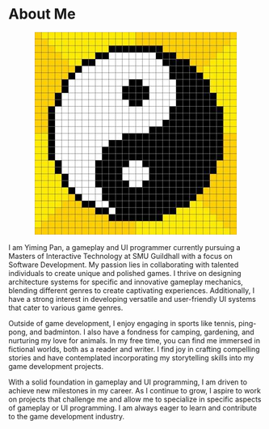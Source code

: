 # About Me

<span style="display:block;text-align:center">![heroimage](hero_image.jpg)</span>

I am Yiming Pan, a gameplay and UI programmer currently pursuing a Masters of Interactive Technology at SMU Guildhall with a focus on Software Development. My passion lies in collaborating with talented individuals to create unique and polished games. I thrive on designing architecture systems for specific and innovative gameplay mechanics, blending different genres to create captivating experiences. Additionally, I have a strong interest in developing versatile and user-friendly UI systems that cater to various game genres.  

Outside of game development, I enjoy engaging in sports like tennis, ping-pong, and badminton. I also have a fondness for camping, gardening, and nurturing my love for animals. In my free time, you can find me immersed in fictional worlds, both as a reader and writer. I find joy in crafting compelling stories and have contemplated incorporating my storytelling skills into my game development projects.  

With a solid foundation in gameplay and UI programming, I am driven to achieve new milestones in my career. As I continue to grow, I aspire to work on projects that challenge me and allow me to specialize in specific aspects of gameplay or UI programming. I am always eager to learn and contribute to the game development industry.  

